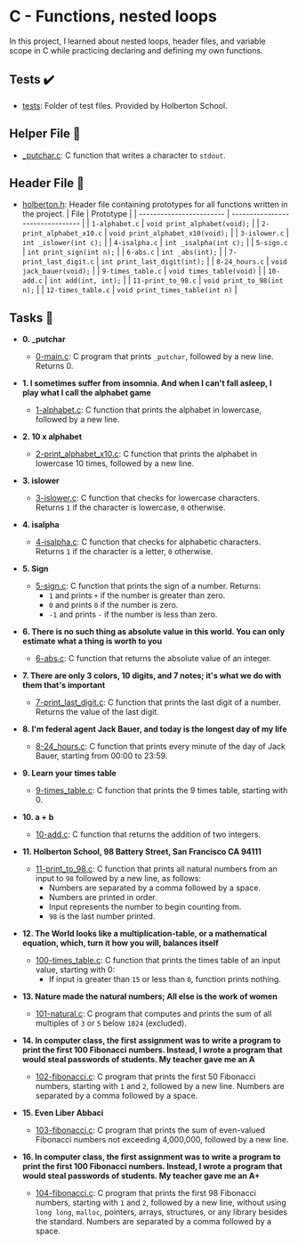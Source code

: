 # C - Functions, nested loops
In this project, I learned about nested loops, header files, and variable scope
in C while practicing declaring and defining my own functions.
## Tests :heavy_check_mark:
* [tests](./tests): Folder of test files. Provided by Holberton School.
## Helper File :raised_hands:
* [_putchar.c](./_putchar.c): C function that writes a character to `stdout`.
## Header File :file_folder:
* [holberton.h](./holberton.h): Header file containing prototypes for all
functions written in the project.
| File                     | Prototype                        |
| ------------------------ | -------------------------------- |
| `1-alphabet.c`           | `void print_alphabet(void);`     |
| `2-print_alphabet_x10.c` | `void print_alphabet_x10(void);` |
| `3-islower.c`            | `int _islower(int c);`           |
| `4-isalpha.c`            | `int _isalpha(int c);`           |
| `5-sign.c`               | `int print_sign(int n);`         |
| `6-abs.c`                | `int _abs(int);`                 |
| `7-print_last_digit.c`   | `int print_last_digit(int);`     |
| `8-24_hours.c`           | `void jack_bauer(void);`         |
| `9-times_table.c`        | `void times_table(void)`         |
| `10-add.c`               | `int add(int, int);`             |
| `11-print_to_98.c`       | `void print_to_98(int n);`       |
| `12-times_table.c`      | `void print_times_table(int n)`  |

## Tasks :page_with_curl:

* **0. _putchar**
  * [0-main.c](./0-main.c): C program that prints `_putchar`, followed by a
  new line. Returns 0.

* **1. I sometimes suffer from insomnia. And when I can't fall asleep, I play what I call the alphabet game**
  * [1-alphabet.c](./1-alphabet.c): C function that prints the alphabet in lowercase,
  followed by a new line.

* **2. 10 x alphabet**
  * [2-print_alphabet_x10.c](./2-print_alphabet_x10.c): C function that prints the
  alphabet in lowercase 10 times, followed by a new line.

* **3. islower**
  * [3-islower.c](./3-islower.c): C function that checks for lowercase characters.
  Returns `1` if the character is lowercase, `0` otherwise.

* **4. isalpha**
  * [4-isalpha.c](./4-isalpha.c): C function that checks for alphabetic characters.
  Returns `1` if the character is a letter, `0` otherwise.

* **5. Sign**
  * [5-sign.c](./5-sign.c): C function that prints the sign of a number. Returns:
    * `1` and prints `+` if the number is greater than zero.
    * `0` and prints `0` if the number is zero.
    * `-1` and prints `-` if the number is less than zero.

* **6. There is no such thing as absolute value in this world. You can only estimate what a thing is worth to you**
  * [6-abs.c](./6-abs.c): C function that returns the absolute value of an integer.

* **7. There are only 3 colors, 10 digits, and 7 notes; it's what we do with them that's important**
  * [7-print_last_digit.c](./7-print_last_digit.c): C function that prints the last
  digit of a number. Returns the value of the last digit.

* **8. I'm federal agent Jack Bauer, and today is the longest day of my life**
  * [8-24_hours.c](./8-24_hours.c): C function that prints every minute of the day
  of Jack Bauer, starting from 00:00 to 23:59.

* **9. Learn your times table**
  * [9-times_table.c](./9-times_table.c): C function that prints the 9 times table,
  starting with 0.

* **10. a + b**
  * [10-add.c](./10-add.c): C function that returns the addition of two integers.

* **11. Holberton School, 98 Battery Street, San Francisco CA 94111**
  * [11-print_to_98.c](./11-print_to_98.c): C function that prints all natural numbers
  from an input to `98` followed by a new line, as follows:
    * Numbers are separated by a comma followed by a space.
    * Numbers are printed in order.
    * Input represents the number to begin counting from.
    * `98` is the last number printed.

* **12. The World looks like a multiplication-table, or a mathematical equation, which, turn it how you will, balances itself**
  * [100-times_table.c](./100-times_table.c): C function that prints the times table of
  an input value, starting with 0:
    * If input is greater than `15` or less than `0`, function prints nothing.

* **13. Nature made the natural numbers; All else is the work of women**
  * [101-natural.c](./101-natural.c): C program that computes and prints the sum of
  all multiples of `3` or `5` below `1024` (excluded).

* **14. In computer class, the first assignment was to write a program to print the first 100 Fibonacci numbers. Instead, I wrote a program that would steal passwords of students. My teacher gave me an A**
  * [102-fibonacci.c](./102-fibonacci.c): C program that prints the first 50
  Fibonacci numbers, starting with `1` and `2`, followed by a new line.
  Numbers are separated by a comma followed by a space.

* **15. Even Liber Abbaci**
  * [103-fibonacci.c](./103-fibonacci.c): C program that prints the sum of even-valued
  Fibonacci numbers not exceeding 4,000,000, followed by a new line.

* **16. In computer class, the first assignment was to write a program to print the first 100 Fibonacci numbers. Instead, I wrote a program that would steal passwords of students. My teacher gave me an A+**
  * [104-fibonacci.c](./104-fibonacci.c): C program that prints the first 98 Fibonacci
  numbers, starting with `1` and `2`, followed by a new line, without using `long long`,
  `malloc`, pointers, arrays, structures, or any library besides the standard.
  Numbers are separated by a comma followed by a space.
